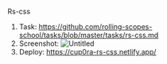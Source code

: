 Rs-css
1. Task: https://github.com/rolling-scopes-school/tasks/blob/master/tasks/rs-css.md
2. Screenshot:
![Untitled](https://user-images.githubusercontent.com/57291691/101395945-aad4d400-38db-11eb-9c34-36a4fe8637bc.png)
3. Deploy: https://cup0ra-rs-css.netlify.app/
